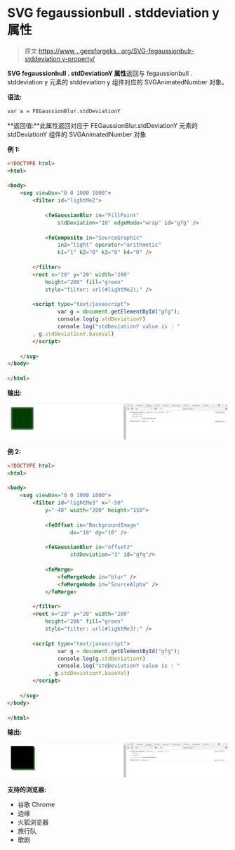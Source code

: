 # SVG fegaussionbull . stddeviation y 属性

> 原文:[https://www . geesforgeks . org/SVG-fegaussionbulr-stddeviation y-property/](https://www.geeksforgeeks.org/svg-fegaussionblur-stddeviationy-property/)

**SVG fegaussionbull . stdDeviationY 属性**返回与 fegaussionbull . stddeviation y 元素的 stddeviation y 组件对应的 SVGAnimatedNumber 对象。

**语法:**

```html
var a = FEGaussionBlur.stdDeviationY
```

**返回值:**此属性返回对应于 FEGaussionBlur.stdDeviationY 元素的 stdDeviationY 组件的 SVGAnimatedNumber 对象

**例 1:**

```html
<!DOCTYPE html> 
<html> 

<body> 
    <svg viewBox="0 0 1000 1000"> 
        <filter id="lightMe2"> 

            <feGaussianBlur in="FillPaint"
                stdDeviation="10" edgeMode="wrap" id="gfg" /> 

            <feComposite in="SourceGraphic"
                in2="light" operator="arithmetic"
                k1="1" k2="0" k3="0" k4="0" /> 

        </filter> 
        <rect x="20" y="20" width="200"
            height="200" fill="green"
            style="filter: url(#lightMe2);" /> 

        <script type="text/javascript">
                var g = document.getElementById("gfg");
                console.log(g.stdDeviationY)
                console.log("stdDeviationY value is : "
        , g.stdDeviationY.baseVal)
        </script>

    </svg> 
</body> 

</html> 
```

**输出:**

![](img/3d95b57ab749d99b6113a8db4162d0e2.png)

**例 2:**

```html
<!DOCTYPE html> 
<html> 

<body> 
    <svg viewBox="0 0 1000 1000"> 
        <filter id="lightMe3" x="-50"
            y="-40" width="200" height="150"> 

            <feOffset in="BackgroundImage"
                    dx="10" dy="10" /> 

            <feGaussianBlur in="offset2"
                    stdDeviation="3" id="gfg"/> 

            <feMerge> 
                <feMergeNode in="blur" /> 
                <feMergeNode in="SourceAlpha" /> 
            </feMerge> 

        </filter> 
        <rect x="20" y="20" width="200"
            height="200" fill="green"
            style="filter: url(#lightMe3);" /> 

        <script type="text/javascript">
                var g = document.getElementById("gfg");
                console.log(g.stdDeviationY)
                console.log("stdDeviationY value is : "
             , g.stdDeviationY.baseVal)
        </script>

    </svg> 
</body> 

</html> 
```

**输出:**

![](img/ac624e907b0605d6d9b2c79833b08995.png)

**支持的浏览器:**

*   谷歌 Chrome
*   边缘
*   火狐浏览器
*   旅行队
*   歌剧